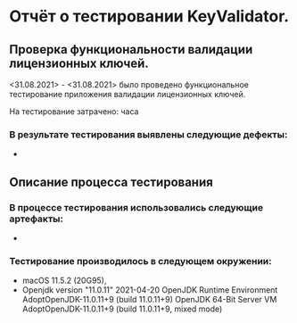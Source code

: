 # Отчёт о тестировании KeyValidator.

## Проверка функциональности валидации лицензионных ключей.

<31.08.2021> - <31.08.2021> было проведено функциональное тестирование приложения валидации лицензионных ключей.

На тестирование затрачено:  часа

### В результате тестирования выявлены следующие дефекты:
* 

## Описание процесса тестирования

### В процессе тестирования использовались следующие артефакты:
* 



### Тестирование производилось в следующем окружении:
* macOS 11.5.2 (20G95),
* Openjdk version "11.0.11" 2021-04-20
OpenJDK Runtime Environment AdoptOpenJDK-11.0.11+9 (build 11.0.11+9)
OpenJDK 64-Bit Server VM AdoptOpenJDK-11.0.11+9 (build 11.0.11+9, mixed mode)
